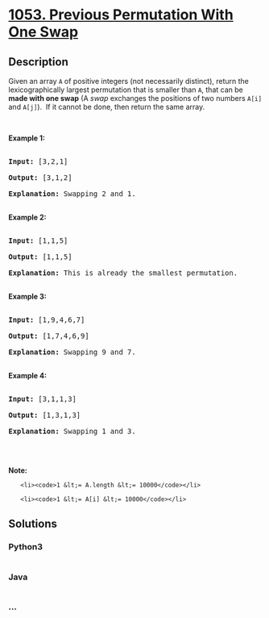 # [1053. Previous Permutation With One Swap](https://leetcode.com/problems/previous-permutation-with-one-swap)

## Description
<p>Given an array <code>A</code> of positive integers (not necessarily distinct), return the lexicographically largest permutation that is smaller than <code>A</code>, that can be <strong>made with one swap</strong> (A <em>swap</em> exchanges the positions of two numbers <code>A[i]</code> and <code>A[j]</code>).&nbsp; If it cannot be done, then return the same array.</p>

<p>&nbsp;</p>

<p><strong>Example 1:</strong></p>

<pre>
<strong>Input: </strong>[3,2,1]
<strong>Output: </strong>[3,1,2]
<strong>Explanation: </strong>Swapping 2 and 1.
</pre>

<p><strong>Example 2:</strong></p>

<pre>
<strong>Input: </strong>[1,1,5]
<strong>Output: </strong>[1,1,5]
<strong>Explanation: </strong>This is already the smallest permutation.
</pre>

<p><strong>Example 3:</strong></p>

<pre>
<strong>Input: </strong>[1,9,4,6,7]
<strong>Output: </strong>[1,7,4,6,9]
<strong>Explanation: </strong>Swapping 9 and 7.
</pre>

<p><strong>Example 4:</strong></p>

<pre>
<strong>Input: </strong>[3,1,1,3]
<strong>Output: </strong>[1,3,1,3]
<strong>Explanation: </strong>Swapping 1 and 3.
</pre>

<p>&nbsp;</p>

<p><strong>Note:</strong></p>

<ol>
	<li><code>1 &lt;= A.length &lt;= 10000</code></li>
	<li><code>1 &lt;= A[i] &lt;= 10000</code></li>
</ol>



## Solutions


### Python3

```python

```

### Java

```java

```

### ...
```

```
